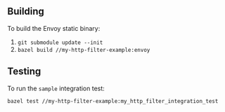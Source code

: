 ## Building

To build the Envoy static binary:

1. `git submodule update --init`
2. `bazel build //my-http-filter-example:envoy`

## Testing

To run the `sample` integration test:

`bazel test //my-http-filter-example:my_http_filter_integration_test`
